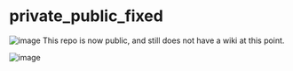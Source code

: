 # private_public_fixed

![image](https://github.com/lindorffs/private_public_fixed/assets/37172070/b4252bb6-027c-4e37-8d80-5eb6ee80fe19)
This repo is now public, and still does not have a wiki at this point.

![image](https://github.com/lindorffs/private_public_fixed/assets/37172070/655fe5bf-cf20-40a4-b9d0-cba0e3399996)

